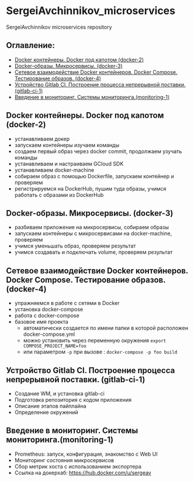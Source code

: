 # SergeiAvchinnikov_microservices
SergeiAvchinnikov microservices repository
## **Оглавление:**
- [Docker контейнеры. Docker под капотом (docker-2)](#docker-2)
- [Docker-образы. Микросервисы. (docker-3)](#docker-3)
- [Сетевое взаимодействие Docker контейнеров. Docker Compose. Тестирование образов. (docker-4)](#docker-4)
- [Устройство Gitlab CI. Построение процесса непрерывной поставки. (gitlab-ci-1)](#gitlab-ci-1)
- [Введение в мониторинг. Системы мониторинга.(monitoring-1)](#monitoring-1)


## <a name="docker-2"></a>Docker контейнеры. Docker под капотом (docker-2)
+ устанавливаем докер
+ запускаем контейнеры изучаем команды
+ создаем первый образ через docker commit, продолжаем узучать команды
+ устанавливаем и настраиваем GCloud SDK
+ устанавливаем docker-machine
+ собираем образ с помощью Dockerfile, запускаем контейнер и проверяем
+ регистрируемся на DockerHub, пушим туда образы, учимся работать с образами из DockerHub

## <a name="docker-3"></a>Docker-образы. Микросервисы. (docker-3)
+ разбиваем приложение на микросервисы, собираем образы
+ запускаем контейнеры с микросервисами на docker-machine, проверяем
+ учимся уменьшать образ, проверяем результат
+ учимся создавать и подключать volume, проверяем результат

## <a name="docker-4"></a>Сетевое взаимодействие Docker контейнеров. Docker Compose. Тестирование образов. (docker-4)
+ упражняемся в работе с сетями в Docker
+ установка docker-compose
+ работа с docker-compose
+ базовое имя проекта
  + автоматически создается по имени папки в которой расположен docker-compose.yml
  + можно установить через  переменную окружения `export COMPOSE_PROJECT_NAME=foo`
  + или параметром `-p` при вызове : `docker-compose -p foo build`

## <a name="gitlab-ci-1"></a>Устройство Gitlab CI. Построение процесса непрерывной поставки. (gitlab-ci-1)
+ Создание WM, и установка gitlab-ci
+ Подготовка репозитория с кодом приложения
+ Описание этапов пайплайна
+ Определение окружений

## <a name="monitoring-1"></a>Введение в мониторинг. Системы мониторинга.(monitoring-1)
+ Prometheus: запуск, конфигурация, знакомство с Web UI
+ Мониторинг состояния микросервисов
+ Сбор метрик хоста с использованием экспортера 
+ Ссылка на докерхаб: https://hub.docker.com/u/sergeav
